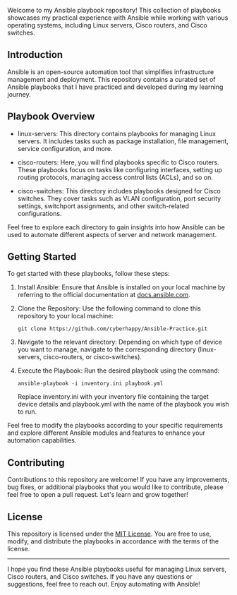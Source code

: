 Welcome to my Ansible playbook repository! This collection of playbooks showcases my practical experience with Ansible
 while working with various operating systems, including Linux servers, Cisco routers, and Cisco switches.

## Introduction

Ansible is an open-source automation tool that simplifies infrastructure management and deployment. This repository
 contains a curated set of Ansible playbooks that I have practiced and developed during my learning journey.

## Playbook Overview

- linux-servers: This directory contains playbooks for managing Linux servers. It includes tasks such as package
 installation, file management, service configuration, and more.

- cisco-routers: Here, you will find playbooks specific to Cisco routers. These playbooks focus on tasks like
 configuring interfaces, setting up routing protocols, managing access control lists (ACLs), and so on.

- cisco-switches: This directory includes playbooks designed for Cisco switches. They cover tasks such as VLAN
 configuration, port security settings, switchport assignments, and other switch-related configurations.

Feel free to explore each directory to gain insights into how Ansible can be used to automate different aspects of
 server and network management.

## Getting Started

To get started with these playbooks, follow these steps:

1. Install Ansible: Ensure that Ansible is installed on your local machine by referring to the official documentation
 at [docs.ansible.com](https://docs.ansible.com/ansible/latest/installation_guide/index.html).

2. Clone the Repository: Use the following command to clone this repository to your local machine:


   <pre><code>git clone https://github.com/cyberhappy/Ansible-Practice.git  </code></pre>

4. Navigate to the relevant directory: Depending on which type of device you want to manage, navigate to the
 corresponding directory (linux-servers, cisco-routers, or cisco-switches).

5. Execute the Playbook: Run the desired playbook using the command:

   <pre><code>ansible-playbook -i inventory.ini playbook.yml </code></pre>
   Replace inventory.ini with your inventory file containing the target device details and playbook.yml with the
 name of the playbook you wish to run.

Feel free to modify the playbooks according to your specific requirements and explore different Ansible modules and
 features to enhance your automation capabilities.

## Contributing

Contributions to this repository are welcome! If you have any improvements, bug fixes, or additional playbooks that you
 would like to contribute, please feel free to open a pull request. Let's learn and grow together!

## License

This repository is licensed under the [MIT License](LICENSE). You are free to use, modify, and distribute the playbooks
 in accordance with the terms of the license.

---

I hope you find these Ansible playbooks useful for managing Linux servers, Cisco routers, and Cisco switches. If you
 have any questions or suggestions, feel free to reach out. Enjoy automating with Ansible!

